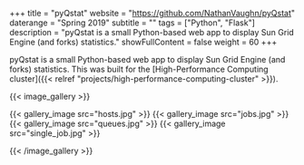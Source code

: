 +++
title = "pyQstat"
website = "https://github.com/NathanVaughn/pyQstat"
daterange = "Spring 2019"
subtitle = ""
tags = ["Python", "Flask"]
description = "pyQstat is a small Python-based web app to display Sun Grid Engine (and forks) statistics."
showFullContent = false
weight = 60
+++

pyQstat is a small Python-based web app to display Sun Grid Engine (and forks)
statistics. This was built for the
[High-Performance Computing cluster]({{< relref "projects/high-performance-computing-cluster" >}}).

{{< image_gallery >}}

{{< gallery_image src="hosts.jpg" >}}
{{< gallery_image src="jobs.jpg" >}}
{{< gallery_image src="queues.jpg" >}}
{{< gallery_image src="single_job.jpg" >}}

{{< /image_gallery >}}
